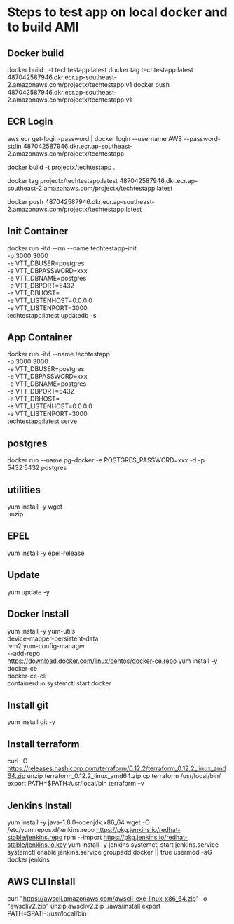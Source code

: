 # Steps to test app on local docker and to build AMI

## Docker build
docker build . -t techtestapp:latest
docker tag techtestapp:latest 487042587946.dkr.ecr.ap-southeast-2.amazonaws.com/projectx/techtestapp:v1
docker push 487042587946.dkr.ecr.ap-southeast-2.amazonaws.com/projectx/techtestapp:v1

## ECR Login
aws ecr get-login-password | docker login --username AWS --password-stdin 487042587946.dkr.ecr.ap-southeast-2.amazonaws.com/projectx/techtestapp

docker build -t projectx/techtestapp .

docker tag projectx/techtestapp:latest 487042587946.dkr.ecr.ap-southeast-2.amazonaws.com/projectx/techtestapp:latest

docker push 487042587946.dkr.ecr.ap-southeast-2.amazonaws.com/projectx/techtestapp:latest

## Init Container
docker run -itd --rm --name techtestapp-init \
-p 3000:3000 \
-e VTT_DBUSER=postgres \
-e VTT_DBPASSWORD=xxx \
-e VTT_DBNAME=postgres \
-e VTT_DBPORT=5432 \
-e VTT_DBHOST=<rds-url> \
-e VTT_LISTENHOST=0.0.0.0 \
-e VTT_LISTENPORT=3000 \
techtestapp:latest updatedb -s

## App Container
docker run -itd --name techtestapp \
-p 3000:3000 \
-e VTT_DBUSER=postgres \
-e VTT_DBPASSWORD=xxx \
-e VTT_DBNAME=postgres \
-e VTT_DBPORT=5432 \
-e VTT_DBHOST=<rds-url> \
-e VTT_LISTENHOST=0.0.0.0 \
-e VTT_LISTENPORT=3000 \
techtestapp:latest serve

## postgres
docker run --name pg-docker -e POSTGRES_PASSWORD=xxx -d -p 5432:5432 postgres

## utilities
yum install -y wget \
    unzip

## EPEL
yum install -y epel-release 

## Update
yum update -y

## Docker Install
yum install -y yum-utils \
  device-mapper-persistent-data \
  lvm2
yum-config-manager \
    --add-repo \
    https://download.docker.com/linux/centos/docker-ce.repo
yum install -y docker-ce \
    docker-ce-cli \
    containerd.io
systemctl start docker

## Install git
yum install git -y

## Install terraform
curl -O https://releases.hashicorp.com/terraform/0.12.2/terraform_0.12.2_linux_amd64.zip
unzip terraform_0.12.2_linux_amd64.zip
cp terraform /usr/local/bin/
export PATH=$PATH:/usr/local/bin
terraform –v

## Jenkins Install
yum install -y java-1.8.0-openjdk.x86_64
wget -O /etc/yum.repos.d/jenkins.repo https://pkg.jenkins.io/redhat-stable/jenkins.repo
rpm --import https://pkg.jenkins.io/redhat-stable/jenkins.io.key
yum install -y jenkins
systemctl start jenkins.service
systemctl enable jenkins.service
groupadd docker || true
usermod -aG docker jenkins

## AWS CLI Install
curl "https://awscli.amazonaws.com/awscli-exe-linux-x86_64.zip" -o "awscliv2.zip"
unzip awscliv2.zip
./aws/install
export PATH=$PATH:/usr/local/bin